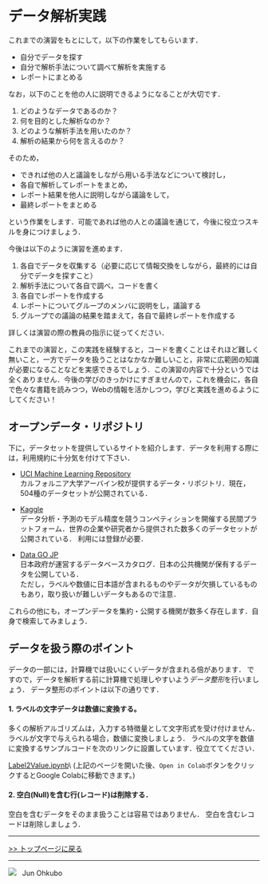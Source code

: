# データ解析実践

これまでの演習をもとにして，以下の作業をしてもらいます．

- 自分でデータを探す
- 自分で解析手法について調べて解析を実施する
- レポートにまとめる

なお，以下のことを他の人に説明できるようになることが大切です．

1. どのようなデータであるのか？
1. 何を目的とした解析なのか？
1. どのような解析手法を用いたのか？
1. 解析の結果から何を言えるのか？

そのため，

- できれば他の人と議論をしながら用いる手法などについて検討し，
- 各自で解析してレポートをまとめ，
- レポート結果を他人に説明しながら議論をして，
- 最終レポートをまとめる

という作業をします．可能であれば他の人との議論を通じて，今後に役立つスキルを身につけましょう．

今後は以下のように演習を進めます．

1. 各自でデータを収集する（必要に応じて情報交換をしながら，最終的には自分でデータを探すこと）
1. 解析手法について各自で調べ，コードを書く
1. 各自でレポートを作成する
1. レポートについてグループのメンバに説明をし，議論する
1. グループでの議論の結果を踏まえて，各自で最終レポートを作成する

詳しくは演習の際の教員の指示に従ってください．

これまでの演習と，この実践を経験すると，コードを書くことはそれほど難しく無いこと，一方でデータを扱うことはなかなか難しいこと，非常に広範囲の知識が必要になることなどを実感できるでしょう．この演習の内容で十分というでは全くありません．今後の学びのきっかけにすぎませんので，これを機会に，各自で色々な書籍を読みつつ，Webの情報を活かしつつ，学びと実践を進めるようにしてください！

## オープンデータ・リポジトリ

下に，データセットを提供しているサイトを紹介します．データを利用する際には，利用規約に十分気を付けて下さい．

- [UCI Machine Learning Repository](https://archive.ics.uci.edu/ml/index.php)  
  カルフォルニア大学アーバイン校が提供するデータ・リポジトリ．現在，504種のデータセットが公開されている．
  
- [Kaggle](https://www.kaggle.com/datasets)  
  データ分析・予測のモデル精度を競うコンペティションを開催する民間プラットフォーム．世界の企業や研究者から提供された数多くのデータセットが公開されている．
  利用には登録が必要．
  
- [Data GO JP](https://www.data.go.jp/data/dataset)  
  日本政府が運営するデータベースカタログ．日本の公共機関が保有するデータを公開している．  
  ただし，ラベルや数値に日本語が含まれるものやデータが欠損しているものもあり，取り扱いが難しいデータもあるので注意．
  
これらの他にも，オープンデータを集約・公開する機関が数多く存在します．自身で検索してみましょう．

## データを扱う際のポイント

データの一部には，計算機では扱いにくいデータが含まれる倍があります．
ですので，データを解析する前に計算機で処理しやすいよう*データ整形*を行いましょう．
データ整形のポイントは以下の通りです．

#### 1.  ラベルの文字データは数値に変換する。

多くの解析アルゴリズムは，入力する特徴量として文字形式を受け付けません．ラベルが文字で与えられる場合，数値に変換しましょう．
ラベルの文字を数値に変換するサンプルコードを次のリンクに設置しています．役立ててください．

[Label2Value.ipynb](https://github.com/YosukeSugiura/datamining-excercise/blob/master/5_excercise/Label2Value.ipynb)\\
(上記のページを開いた後、`Open in Colab`ボタンをクリックするとGoogle Colabに移動できます。)

#### 2.  空白(Null)を含む行(レコード)は削除する．

空白を含むデータをそのまま扱うことは容易ではありません．
空白を含むレコードは削除しましょう．

***
[>> トップページに戻る](../README.md)
***
<img src="https://i.creativecommons.org/l/by-nc-sa/4.0/88x31.png"> &nbsp; Jun Ohkubo
